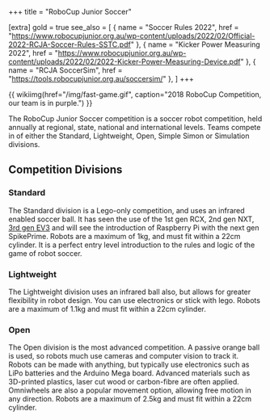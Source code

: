 +++
title = "RoboCup Junior Soccer"

[extra]
gold = true
see_also = [
  { name = "Soccer Rules 2022", href = "https://www.robocupjunior.org.au/wp-content/uploads/2022/02/Official-2022-RCJA-Soccer-Rules-SSTC.pdf" },
  { name = "Kicker Power Measuring 2022", href = "https://www.robocupjunior.org.au/wp-content/uploads/2022/02/2022-Kicker-Power-Measuring-Device.pdf" },
  { name = "RCJA SoccerSim", href = "https://tools.robocupjunior.org.au/soccersim/" },
]
+++

{{ wikiimg(href="/img/fast-game.gif", caption="2018 RoboCup Competition, our team is in purple.") }}

The RoboCup Junior Soccer competition is a soccer robot competition, held annually at regional, state, national and international levels. Teams compete in of either the Standard, Lightweight, Open, Simple Simon or Simulation divisions.

<!-- toc -->

## Competition Divisions

### Standard

The Standard division is a Lego-only competition, and uses an infrared enabled soccer ball. It has seen the use of the 1st gen RCX, 2nd gen NXT, [3rd gen EV3](@/wiki/ev3.md) and will see the introduction of Raspberry Pi with the next gen SpikePrime. Robots are a maximum of 1kg, and must fit within a 22cm cylinder. It is a perfect entry level introduction to the rules and logic of the game of robot soccer.

### Lightweight

The Lightweight division uses an infrared ball also, but allows for greater flexibility in robot design. You can use electronics or stick with lego. Robots are a maximum of 1.1kg and must fit within a 22cm cylinder.

### Open

The Open division is the most advanced competition. A passive orange ball is used, so robots much use cameras and computer vision to track it. Robots can be made with anything, but typically use electronics such as LiPo batteries and the Arduino Mega board. Advanced materials such as 3D-printed plastics, laser cut wood or carbon-fibre are often applied. Omniwheels are also a popular movement option, allowing free motion in any direction. Robots are a maximum of 2.5kg and must fit within a 22cm cylinder.
